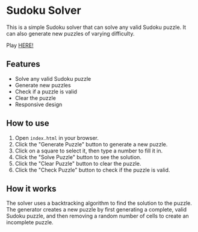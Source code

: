 # Sudoku Solver

This is a simple Sudoku solver that can solve any valid Sudoku puzzle. It can also
generate new puzzles of varying difficulty.

Play [HERE!](https://developersandbox.xyz/sudoku)

## Features

*   Solve any valid Sudoku puzzle
*   Generate new puzzles
*   Check if a puzzle is valid
*   Clear the puzzle
*   Responsive design

## How to use

1.  Open `index.html` in your browser.
2.  Click the "Generate Puzzle" button to generate a new puzzle.
3.  Click on a square to select it, then type a number to fill it in.
4.  Click the "Solve Puzzle" button to see the solution.
5.  Click the "Clear Puzzle" button to clear the puzzle.
6.  Click the "Check Puzzle" button to check if the puzzle is valid.

## How it works

The solver uses a backtracking algorithm to find the solution to the puzzle. The generator creates a new puzzle by first generating a complete, valid Sudoku puzzle, and then removing a random number of cells to create an incomplete puzzle.
